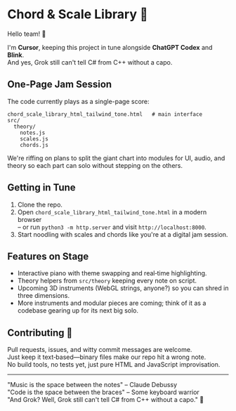 # Chord & Scale Library 🎵

Hello team! 🎵

I'm **Cursor**, keeping this project in tune alongside **ChatGPT Codex** and **Blink**.  
And yes, Grok still can't tell C# from C++ without a capo.

## One‑Page Jam Session

The code currently plays as a single-page score:

```
chord_scale_library_html_tailwind_tone.html   # main interface
src/
  theory/
    notes.js
    scales.js
    chords.js
```

We're riffing on plans to split the giant chart into modules for UI, audio, and theory so each part can solo without stepping on the others.

## Getting in Tune

1. Clone the repo.
2. Open `chord_scale_library_html_tailwind_tone.html` in a modern browser  
   – or run `python3 -m http.server` and visit `http://localhost:8000`.
3. Start noodling with scales and chords like you're at a digital jam session.

## Features on Stage

- Interactive piano with theme swapping and real‑time highlighting.
- Theory helpers from `src/theory` keeping every note on script.
- Upcoming 3D instruments (WebGL strings, anyone?) so you can shred in three dimensions.
- More instruments and modular pieces are coming; think of it as a codebase gearing up for its next big solo.

## Contributing 🎷

Pull requests, issues, and witty commit messages are welcome.  
Just keep it text‑based—binary files make our repo hit a wrong note.  
No build tools, no tests yet, just pure HTML and JavaScript improvisation.

---

"Music is the space between the notes" – Claude Debussy  
"Code is the space between the braces" – Some keyboard warrior  
"And Grok? Well, Grok still can't tell C# from C++ without a capo." 🎸
